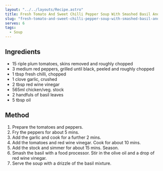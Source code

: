 ```yaml
---
layout: "../../layouts/Recipe.astro"
title: Fresh Tomato And Sweet Chilli Pepper Soup With Smashed Basil And Olive Oil
slug: "fresh-tomato-and-sweet-chilli-pepper-soup-with-smashed-basil-and-olive-oil"
serves: 6
tags:
  - Soup
---
```


## Ingredients

- 15 riple plum tomatoes, skins removed and roughly chopped
- 3 medium red peppers, grilled until black, peeled and roughly chopped
- 1 tbsp fresh chilli, chopped
- 1 clove garlic, crushed
- 2 tbsp red wine vinegar
- 565ml chicken/veg. stock
- 2 handfuls of basil leaves
- 5 tbsp oil

## Method

1. Prepare the tomatoes and peppers.
1. Fry the peppers for about 5 mins.
1. Add the garlic and cook for a further 2 mins.
1. Add the tomatoes and red wine vinegar. Cook for about 10 mins.
1. Add the stock and simmer for about 15 mins. Season.
1. Smash the basil with a food processor. Stir in the olive oil and a drop of red wine vinegar.
1. Serve the soup with a drizzle of the basil mixture.